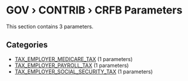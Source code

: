 # GOV › CONTRIB › CRFB Parameters

This section contains 3 parameters.

## Categories

- [TAX_EMPLOYER_MEDICARE_TAX](tax_employer_medicare_tax/index.md) (1 parameters)
- [TAX_EMPLOYER_PAYROLL_TAX](tax_employer_payroll_tax/index.md) (1 parameters)
- [TAX_EMPLOYER_SOCIAL_SECURITY_TAX](tax_employer_social_security_tax/index.md) (1 parameters)
